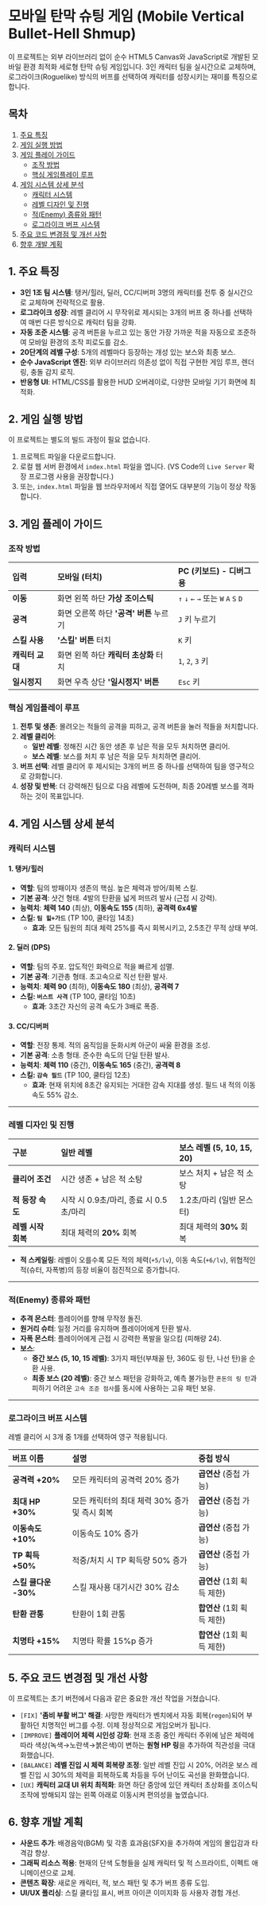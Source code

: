# 모바일 탄막 슈팅 게임 (Mobile Vertical Bullet-Hell Shmup)

이 프로젝트는 외부 라이브러리 없이 순수 HTML5 Canvas와 JavaScript로 개발된 모바일 환경 최적화 세로형 탄막 슈팅 게임입니다. 3인 캐릭터 팀을 실시간으로 교체하며, 로그라이크(Roguelike) 방식의 버프를 선택하여 캐릭터를 성장시키는 재미를 특징으로 합니다.

## 목차

1.  [주요 특징](#1-주요-특징)
2.  [게임 실행 방법](#2-게임-실행-방법)
3.  [게임 플레이 가이드](#3-게임-플레이-가이드)
    -   [조작 방법](#조작-방법)
    -   [핵심 게임플레이 루프](#핵심-게임플레이-루프)
4.  [게임 시스템 상세 분석](#4-게임-시스템-상세-분석)
    -   [캐릭터 시스템](#캐릭터-시스템)
    -   [레벨 디자인 및 진행](#레벨-디자인-및-진행)
    -   [적(Enemy) 종류와 패턴](#적enemy-종류와-패턴)
    -   [로그라이크 버프 시스템](#로그라이크-버프-시스템)
5.  [주요 코드 변경점 및 개선 사항](#5-주요-코드-변경점-및-개선-사항)
6.  [향후 개발 계획](#6-향후-개발-계획)

## 1. 주요 특징

*   **3인 1조 팀 시스템**: 탱커/힐러, 딜러, CC/디버퍼 3명의 캐릭터를 전투 중 실시간으로 교체하며 전략적으로 활용.
*   **로그라이크 성장**: 레벨 클리어 시 무작위로 제시되는 3개의 버프 중 하나를 선택하여 매번 다른 방식으로 캐릭터 팀을 강화.
*   **자동 조준 시스템**: 공격 버튼을 누르고 있는 동안 가장 가까운 적을 자동으로 조준하여 모바일 환경의 조작 피로도를 감소.
*   **20단계의 레벨 구성**: 5개의 레벨마다 등장하는 개성 있는 보스와 최종 보스.
*   **순수 JavaScript 엔진**: 외부 라이브러리 의존성 없이 직접 구현한 게임 루프, 렌더링, 충돌 감지 로직.
*   **반응형 UI**: HTML/CSS를 활용한 HUD 오버레이로, 다양한 모바일 기기 화면에 최적화.

## 2. 게임 실행 방법

이 프로젝트는 별도의 빌드 과정이 필요 없습니다.

1.  프로젝트 파일을 다운로드합니다.
2.  로컬 웹 서버 환경에서 `index.html` 파일을 엽니다. (VS Code의 `Live Server` 확장 프로그램 사용을 권장합니다.)
3.  또는, `index.html` 파일을 웹 브라우저에서 직접 열어도 대부분의 기능이 정상 작동합니다.

## 3. 게임 플레이 가이드

### 조작 방법

| 입력 | 모바일 (터치) | PC (키보드) - 디버그용 |
| :--- | :--- | :--- |
| **이동** | 화면 왼쪽 하단 **가상 조이스틱** | `↑` `↓` `←` `→` 또는 `W` `A` `S` `D` |
| **공격** | 화면 오른쪽 하단 **'공격' 버튼** 누르기 | `J` 키 누르기 |
| **스킬 사용** | **'스킬' 버튼** 터치 | `K` 키 |
| **캐릭터 교대** | 화면 왼쪽 하단 **캐릭터 초상화** 터치 | `1`, `2`, `3` 키 |
| **일시정지** | 화면 우측 상단 **'일시정지' 버튼** | `Esc` 키 |

### 핵심 게임플레이 루프

1.  **전투 및 생존**: 몰려오는 적들의 공격을 피하고, 공격 버튼을 눌러 적들을 처치합니다.
2.  **레벨 클리어**:
    *   **일반 레벨**: 정해진 시간 동안 생존 후 남은 적을 모두 처치하면 클리어.
    *   **보스 레벨**: 보스를 처치 후 남은 적을 모두 처치하면 클리어.
3.  **버프 선택**: 레벨 클리어 후 제시되는 3개의 버프 중 하나를 선택하여 팀을 영구적으로 강화합니다.
4.  **성장 및 반복**: 더 강력해진 팀으로 다음 레벨에 도전하며, 최종 20레벨 보스를 격파하는 것이 목표입니다.

## 4. 게임 시스템 상세 분석

### 캐릭터 시스템

#### 1. 탱커/힐러
- **역할**: 팀의 방패이자 생존의 핵심. 높은 체력과 방어/회복 스킬.
- **기본 공격**: 샷건 형태. 4발의 탄환을 넓게 퍼뜨려 발사 (근접 시 강력).
- **능력치**: **체력 140** (최상), **이동속도 155** (최하), **공격력 6x4발**
- **스킬: `팀 힐+가드`** (TP 100, 쿨타임 14초)
  - **효과**: 모든 팀원의 최대 체력 25%를 즉시 회복시키고, 2.5초간 무적 상태 부여.

#### 2. 딜러 (DPS)
- **역할**: 팀의 주포. 압도적인 화력으로 적을 빠르게 섬멸.
- **기본 공격**: 기관총 형태. 초고속으로 직선 탄환 발사.
- **능력치**: **체력 90** (최하), **이동속도 180** (최상), **공격력 7**
- **스킬: `버스트 사격`** (TP 100, 쿨타임 10초)
  - **효과**: 3초간 자신의 공격 속도가 3배로 폭증.

#### 3. CC/디버퍼
- **역할**: 전장 통제. 적의 움직임을 둔화시켜 아군이 싸울 환경을 조성.
- **기본 공격**: 소총 형태. 준수한 속도의 단일 탄환 발사.
- **능력치**: **체력 110** (중간), **이동속도 165** (중간), **공격력 8**
- **스킬: `감속 필드`** (TP 100, 쿨타임 12초)
  - **효과**: 현재 위치에 8초간 유지되는 거대한 감속 지대를 생성. 필드 내 적의 이동 속도 55% 감소.

---

### 레벨 디자인 및 진행

| 구분 | 일반 레벨 | 보스 레벨 (5, 10, 15, 20) |
| :--- | :--- | :--- |
| **클리어 조건** | 시간 생존 + 남은 적 소탕 | 보스 처치 + 남은 적 소탕 |
| **적 등장 속도** | 시작 시 0.9초/마리, 종료 시 0.5초/마리 | 1.2초/마리 (일반 몬스터) |
| **레벨 시작 회복**| 최대 체력의 **20%** 회복 | 최대 체력의 **30%** 회복 |

*   **적 스케일링**: 레벨이 오를수록 모든 적의 체력(`+5/lv`), 이동 속도(`+6/lv`), 위협적인 적(슈터, 자폭병)의 등장 비율이 점진적으로 증가합니다.

---

### 적(Enemy) 종류와 패턴

*   **추격 몬스터**: 플레이어를 향해 무작정 돌진.
*   **원거리 슈터**: 일정 거리를 유지하며 플레이어에게 탄환 발사.
*   **자폭 몬스터**: 플레이어에게 근접 시 강력한 폭발을 일으킴 (피해량 24).
*   **보스**:
    *   **중간 보스 (5, 10, 15 레벨)**: 3가지 패턴(부채꼴 탄, 360도 링 탄, 나선 탄)을 순환 사용.
    *   **최종 보스 (20 레벨)**: 중간 보스 패턴을 강화하고, 예측 불가능한 `혼돈의 링 탄`과 피하기 어려운 `고속 조준 점사`를 동시에 사용하는 고유 패턴 보유.

---

### 로그라이크 버프 시스템

레벨 클리어 시 3개 중 1개를 선택하여 영구 적용됩니다.

| 버프 이름 | 설명 | 중첩 방식 |
| :--- | :--- | :--- |
| **공격력 +20%** | 모든 캐릭터의 공격력 20% 증가 | **곱연산** (중첩 가능) |
| **최대 HP +30%** | 모든 캐릭터의 최대 체력 30% 증가 및 즉시 회복 | **곱연산** (중첩 가능) |
| **이동속도 +10%** | 이동속도 10% 증가 | **곱연산** (중첩 가능) |
| **TP 획득 +50%** | 적중/처치 시 TP 획득량 50% 증가 | **곱연산** (중첩 가능) |
| **스킬 쿨다운 -30%** | 스킬 재사용 대기시간 30% 감소 | **곱연산** (1회 획득 제한) |
| **탄환 관통** | 탄환이 1회 관통 | **합연산** (1회 획득 제한) |
| **치명타 +15%** | 치명타 확률 15%p 증가 | **합연산** (1회 획득 제한) |

## 5. 주요 코드 변경점 및 개선 사항

이 프로젝트는 초기 버전에서 다음과 같은 중요한 개선 작업을 거쳤습니다.

*   `[FIX]` **'좀비 부활 버그' 해결**: 사망한 캐릭터가 벤치에서 자동 회복(`regen`)되어 부활하던 치명적인 버그를 수정. 이제 정상적으로 게임오버가 됩니다.
*   `[IMPROVE]` **플레이어 체력 시인성 강화**: 현재 조종 중인 캐릭터 주위에 남은 체력에 따라 색상(녹색→노란색→붉은색)이 변하는 **원형 HP 링**을 추가하여 직관성을 극대화했습니다.
*   `[BALANCE]` **레벨 진입 시 체력 회복량 조정**: 일반 레벨 진입 시 20%, 어려운 보스 레벨 진입 시 30%의 체력을 회복하도록 차등을 두어 난이도 곡선을 완화했습니다.
*   `[UX]` **캐릭터 교대 UI 위치 최적화**: 화면 하단 중앙에 있던 캐릭터 초상화를 조이스틱 조작에 방해되지 않는 왼쪽 아래로 이동시켜 편의성을 높였습니다.

## 6. 향후 개발 계획

*   **사운드 추가**: 배경음악(BGM) 및 각종 효과음(SFX)을 추가하여 게임의 몰입감과 타격감 향상.
*   **그래픽 리소스 적용**: 현재의 단색 도형들을 실제 캐릭터 및 적 스프라이트, 이펙트 애니메이션으로 교체.
*   **콘텐츠 확장**: 새로운 캐릭터, 적, 보스 패턴 및 추가 버프 종류 도입.
*   **UI/UX 폴리싱**: 스킬 쿨타임 표시, 버프 아이콘 이미지화 등 사용자 경험 개선.


